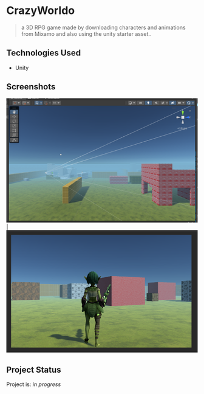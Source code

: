 # CrazyWorldo
>a 3D RPG game made by downloading characters and animations from Mixamo and also using the unity starter asset..


## Technologies Used
- Unity


## Screenshots
![Example screenshot](./img/cw1.PNG)|![Example screenshot](./img/CW2.PNG)


## Project Status
Project is: _in progress_


